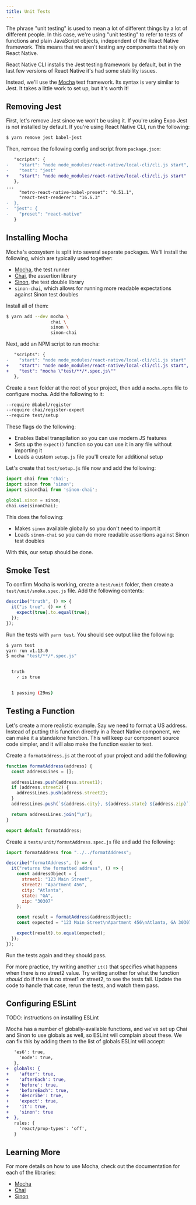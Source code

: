 ```yaml
---
title: Unit Tests
---
```


The phrase "unit testing" is used to mean a lot of different things by a lot of different people. In this case, we're using "unit testing" to refer to tests of functions and plain JavaScript objects, independent of the React Native framework. This means that we aren't testing any components that rely on React Native.

React Native CLI installs the Jest testing framework by default, but in the last few versions of React Native it's had some stability issues.

Instead, we'll use the [Mocha][mocha] test framework. Its syntax is very similar to Jest. It takes a little work to set up, but it's worth it!

## Removing Jest

First, let's remove Jest since we won't be using it. If you're using Expo Jest is not installed by default. If you're using React Native CLI, run the following:

```sh
$ yarn remove jest babel-jest
```

Then, remove the following config and script from `package.json`:

```diff
   "scripts": {
-    "start": "node node_modules/react-native/local-cli/cli.js start",
-    "test": "jest"
+    "start": "node node_modules/react-native/local-cli/cli.js start"
   },
...
     "metro-react-native-babel-preset": "0.51.1",
     "react-test-renderer": "16.6.3"
-  },
-  "jest": {
-    "preset": "react-native"
   }
```

## Installing Mocha

Mocha's ecosystem is split into several separate packages. We'll install the following, which are typically used together:

- [Mocha][mocha], the test runner
- [Chai][chai], the assertion library
- [Sinon][sinon], the test double library
- `sinon-chai`, which allows for running more readable expectations against Sinon test doubles

Install all of them:

```sh
$ yarn add --dev mocha \
                 chai \
                 sinon \
                 sinon-chai
```

Next, add an NPM script to run mocha:

```diff
   "scripts": {
-    "start": "node node_modules/react-native/local-cli/cli.js start"
+    "start": "node node_modules/react-native/local-cli/cli.js start",
+    "test": "mocha \"test/**/*.spec.js\""
   },
```

Create a `test` folder at the root of your project, then add a `mocha.opts` file to configure mocha. Add the following to it:

```sh
--require @babel/register
--require chai/register-expect
--require test/setup
```

These flags do the following:

- Enables Babel transpilation so you can use modern JS features
- Sets up the `expect()` function so you can use it in any file without importing it
- Loads a custom `setup.js` file you'll create for additional setup

Let's create that `test/setup.js` file now and add the following:

```js
import chai from 'chai';
import sinon from 'sinon';
import sinonChai from 'sinon-chai';

global.sinon = sinon;
chai.use(sinonChai);
```

This does the following:

- Makes `sinon` available globally so you don't need to import it
- Loads `sinon-chai` so you can do more readable assertions against Sinon test doubles

With this, our setup should be done.

## Smoke Test

To confirm Mocha is working, create a `test/unit` folder, then create a `test/unit/smoke.spec.js` file. Add the following contents:

```javascript
describe("truth", () => {
  it("is true", () => {
    expect(true).to.equal(true);
  });
});
```

Run the tests with `yarn test`. You should see output like the following:

```bash
$ yarn test
yarn run v1.13.0
$ mocha "test/**/*.spec.js"


  truth
    ✓ is true


  1 passing (29ms)
```

## Testing a Function

Let's create a more realistic example. Say we need to format a US address. Instead of putting this function directly in a React Native component, we can make it a standalone function. This will keep our component source code simpler, and it will also make the function easier to test.

Create a `formatAddress.js` at the root of your project and add the following:

```javascript
function formatAddress(address) {
  const addressLines = [];

  addressLines.push(address.street1);
  if (address.street2) {
    addressLines.push(address.street2);
  }
  addressLines.push(`${address.city}, ${address.state} ${address.zip}`);

  return addressLines.join("\n");
}

export default formatAddress;
```

Create a `tests/unit/formatAddress.spec.js` file and add the following:

```javascript
import formatAddress from "../../formatAddress";

describe("formatAddress", () => {
  it("returns the formatted address", () => {
    const addressObject = {
      street1: "123 Main Street",
      street2: "Apartment 456",
      city: "Atlanta",
      state: "GA",
      zip: "30307"
    };

    const result = formatAddress(addressObject);
    const expected = "123 Main Street\nApartment 456\nAtlanta, GA 30307";

    expect(result).to.equal(expected);
  });
});
```

Run the tests again and they should pass.

For more practice, try writing another `it()` that specifies what happens when there is no street2 value. Try writing another for what the function _should_ do if there is no street1 _or_ street2, to see the tests fail. Update the code to handle that case, rerun the tests, and watch them pass.

## Configuring ESLint

TODO: instructions on installing ESLint

Mocha has a number of globally-available functions, and we've set up Chai and Sinon to use globals as well, so ESLint will complain about these. We can fix this by adding them to the list of globals ESLint will accept:

```diff
   'es6': true,
     'node': true,
   },
+  globals: {
+    'after': true,
+    'afterEach': true,
+    'before': true,
+    'beforeEach': true,
+    'describe': true,
+    'expect': true,
+    'it': true,
+    'sinon': true
+  },
   rules: {
     'react/prop-types': 'off',
   }
```

## Learning More

For more details on how to use Mocha, check out the documentation for each of the libraries:

- [Mocha][mocha]
- [Chai][chai]
- [Sinon][sinon]

[mocha]: https://mochajs.org/#table-of-contents
[chai]: https://www.chaijs.com/guide/
[sinon]: https://sinonjs.org/#get-started

